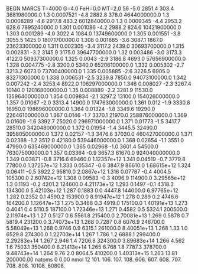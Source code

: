 BEGN
MARCS T=4000 G=4.0 FeH=0.0 MT=2.0
                  56
-5.0 2851.4 303.4 3681980000.0 1.3 0.0007521 
-4.8 2882.8 378.0 4644000000.0 1.3 0.0008289 
-4.6 2917.8 483.2 6012840000.0 1.3 0.0009345 
-4.4 2953.2 628.6 7895240000.0 1.301 0.001086 
-4.2 2988.2 824.6 10421900000.0 1.303 0.001289 
-4.0 3022.4 1084.0 13749600000.0 1.305 0.001551 
-3.8 3055.5 1425.0 18071700000.0 1.308 0.001885 
-3.6 3087.1 1867.0 23623300000.0 1.311 0.002305 
-3.4 3117.2 2439.0 30693700000.0 1.315 0.002831 
-3.2 3145.9 3175.0 39647700000.0 1.32 0.003486 
-3.0 3173.3 4122.0 50937300000.0 1.325 0.0043 
-2.9 3186.8 4693.0 57656900000.0 1.328 0.004775 
-2.8 3200.0 5340.0 65206100000.0 1.332 0.005302 
-2.7 3213.2 6073.0 73700400000.0 1.335 0.005885 
-2.6 3226.5 6905.0 83271300000.0 1.338 0.006531 
-2.5 3239.8 7850.0 94073100000.0 1.342 0.007242 
-2.4 3253.4 8922.0 106297000000.0 1.346 0.008027 
-2.3 3267.4 10140.0 120168000000.0 1.35 0.008889 
-2.2 3281.9 11530.0 135964000000.0 1.354 0.009834 
-2.1 3297.2 13100.0 154026000000.0 1.357 0.01087 
-2.0 3313.4 14900.0 174763000000.0 1.361 0.012 
-1.9 3330.8 16950.0 198696000000.0 1.364 0.01324 
-1.8 3349.6 19290.0 226461000000.0 1.367 0.0146 
-1.7 3370.1 21970.0 258876000000.0 1.369 0.01609 
-1.6 3392.7 25020.0 296971000000.0 1.371 0.01773 
-1.5 3417.7 28510.0 342048000000.0 1.372 0.01954 
-1.4 3445.5 32490.0 395805000000.0 1.372 0.02157 
-1.3 3476.6 37030.0 460427000000.0 1.371 0.02388 
-1.2 3512.0 42180.0 539446000000.0 1.368 0.02654 
-1.1 3551.0 47990.0 635469000000.0 1.365 0.02968 
-1.0 3601.4 54500.0 763075000000.0 1.357 0.03364 
-0.9 3657.3 61670.0 924040000000.0 1.349 0.03871 
-0.8 3716.6 69460.0 1.12357e+12 1.341 0.04519 
-0.7 3779.8 77800.0 1.37257e+12 1.333 0.05347 
-0.6 3847.9 86610.0 1.68615e+12 1.324 0.06411 
-0.5 3922.2 95810.0 2.0867e+12 1.316 0.07787 
-0.4 4004.5 105300.0 2.60742e+12 1.308 0.09583 
-0.3 4096.9 114900.0 3.29565e+12 1.3 0.1193 
-0.2 4201.2 124600.0 4.21173e+12 1.293 0.1497 
-0.1 4318.3 134300.0 5.42103e+12 1.287 0.1883 
0.0 4447.8 144000.0 6.97765e+12 1.282 0.2352 
0.1 4590.2 153900.0 8.91947e+12 1.278 0.289 
0.2 4746.6 164200.0 1.12647e+13 1.275 0.3468 
0.3 4919.0 175100.0 1.40191e+13 1.273 0.4041 
0.4 5110.5 187100.0 1.72346e+13 1.271 0.4582 
0.5 5324.1 200500.0 2.11974e+13 1.27 0.5127 
0.6 5561.8 215400.0 2.70081e+13 1.269 0.5878 
0.7 5819.4 231200.0 3.74073e+13 1.268 0.7287 
0.8 6076.9 246700.0 5.58049e+13 1.268 0.9746 
0.9 6315.1 261000.0 8.40051e+13 1.268 1.33 
1.0 6529.8 274300.0 1.22703e+14 1.267 1.786 
1.2 6888.1 299400.0 2.29283e+14 1.267 2.946 
1.4 7206.8 324300.0 3.89683e+14 1.266 4.562 
1.6 7503.1 350400.0 6.21413e+14 1.265 6.768 
1.8 7787.3 378700.0 9.48743e+14 1.264 9.76 
2.0 8064.5 410200.0 1.40313e+15 1.263 13.81 
200000.00
natoms              0      0.00
nmol          12
          101.         106.       107.      108.         606.        607.        608.
          707.         708.       808.    10108.       60808.
